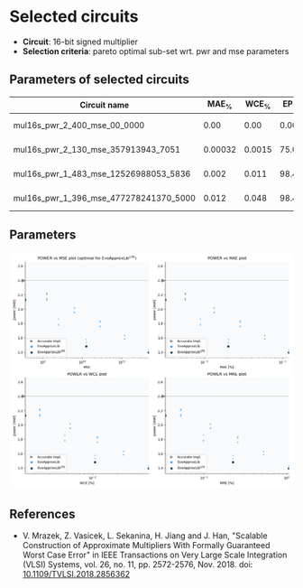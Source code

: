 
Selected circuits
===================
 - **Circuit**: 16-bit signed multiplier
 - **Selection criteria**: pareto optimal sub-set wrt. pwr and mse parameters

Parameters of selected circuits
----------------------------

| Circuit name | MAE<sub>%</sub> | WCE<sub>%</sub> | EP<sub>%</sub> | MRE<sub>%</sub> | MSE | Download |
| --- |  --- | --- | --- | --- | --- | --- | 
| mul16s_pwr_2_400_mse_00_0000 | 0.00 | 0.00 | 0.00 | 0.00 | 0 |  [[Verilog<sub>generic</sub>](mul16s_pwr_2_400_mse_00_0000_gen.v)]  [[C](mul16s_pwr_2_400_mse_00_0000.c)] |
| mul16s_pwr_2_130_mse_357913943_7051 | 0.00032 | 0.0015 | 75.00 | 0.034 | 35791.394e4 |   [[Verilog<sub>PDK45</sub>](mul16s_pwr_2_130_mse_357913943_7051_pdk45.v)] [[C](mul16s_pwr_2_130_mse_357913943_7051.c)] |
| mul16s_pwr_1_483_mse_12526988053_5836 | 0.002 | 0.011 | 98.43 | 0.22 | 12526.988e6 |   [[Verilog<sub>PDK45</sub>](mul16s_pwr_1_483_mse_12526988053_5836_pdk45.v)] [[C](mul16s_pwr_1_483_mse_12526988053_5836.c)] |
| mul16s_pwr_1_396_mse_477278241370_5000 | 0.012 | 0.048 | 98.44 | 1.06 | 47727.824e7 |   [[Verilog<sub>PDK45</sub>](mul16s_pwr_1_396_mse_477278241370_5000_pdk45.v)] [[C](mul16s_pwr_1_396_mse_477278241370_5000.c)] |
    
Parameters
--------------
![Parameters figure](fig.png)

References
--------------
   - V. Mrazek, Z. Vasicek, L. Sekanina, H. Jiang and J. Han, "Scalable Construction of Approximate Multipliers With Formally Guaranteed Worst Case Error" in IEEE Transactions on Very Large Scale Integration (VLSI) Systems, vol. 26, no. 11, pp. 2572-2576, Nov. 2018. doi: [10.1109/TVLSI.2018.2856362](https://dx.doi.org/10.1109/TVLSI.2018.2856362)

             